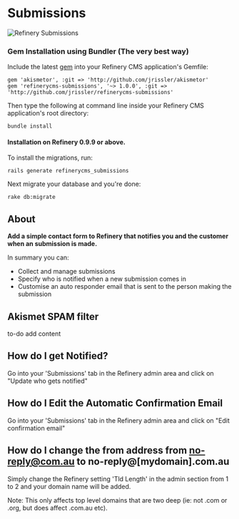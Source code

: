 # Submissions

![Refinery Submissions](http://refinerycms.com/system/images/BAhbBlsHOgZmSSIqMjAxMS8wNS8wMS8wNF81MF8wMV81MDlfaW5xdWlyaWVzLnBuZwY6BkVU/inquiries.png)

### Gem Installation using Bundler (The very best way)

Include the latest [gem](http://rubygems.org/gems/refinerycms-submissions) into your Refinery CMS application's Gemfile:

    gem 'akismetor', :git => 'http://github.com/jrissler/akismetor'
    gem 'refinerycms-submissions', '~> 1.0.0', :git => 'http://github.com/jrissler/refinerycms-submissions'

Then type the following at command line inside your Refinery CMS application's root directory:

    bundle install

#### Installation on Refinery 0.9.9 or above.

To install the migrations, run:

    rails generate refinerycms_submissions

Next migrate your database and you're done:

    rake db:migrate

## About

__Add a simple contact form to Refinery that notifies you and the customer when an submission is made.__

In summary you can:

* Collect and manage submissions
* Specify who is notified when a new submission comes in
* Customise an auto responder email that is sent to the person making the submission

## Akismet SPAM filter
to-do add content

## How do I get Notified?

Go into your 'Submissions' tab in the Refinery admin area and click on "Update who gets notified"

## How do I Edit the Automatic Confirmation Email

Go into your 'Submissions' tab in the Refinery admin area and click on "Edit confirmation email"

## How do I change the from address from no-reply@com.au to no-reply@[mydomain].com.au

Simply change the Refinery setting 'Tld Length' in the admin section from 1 to 2 and your domain name will be added.

Note: This only affects top level domains that are two deep (ie: not .com or .org, but does affect .com.au etc).
